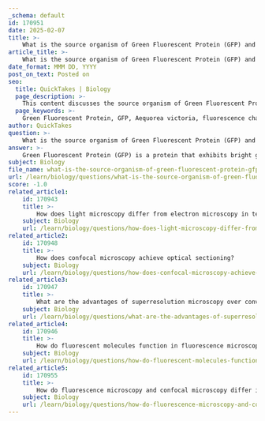 ```yaml
---
_schema: default
id: 170951
date: 2025-02-07
title: >-
    What is the source organism of Green Fluorescent Protein (GFP) and what are its fluorescence characteristics?
article_title: >-
    What is the source organism of Green Fluorescent Protein (GFP) and what are its fluorescence characteristics?
date_format: MMM DD, YYYY
post_on_text: Posted on
seo:
  title: QuickTakes | Biology
  page_description: >-
    This content discusses the source organism of Green Fluorescent Protein (GFP), specifically the jellyfish Aequorea victoria, and details its fluorescence characteristics, including its absorption and emission properties, making it a vital tool in molecular and cellular biology.
  page_keywords: >-
    Green Fluorescent Protein, GFP, Aequorea victoria, fluorescence characteristics, bright green fluorescence, ultraviolet light, blue light, absorption, emission, nanometers, molecular biology, cellular biology, gene expression, protein localization, fusion proteins, microscopy techniques, fluorescence microscopy, biological research
author: QuickTakes
question: >-
    What is the source organism of Green Fluorescent Protein (GFP) and what are its fluorescence characteristics?
answer: >-
    Green Fluorescent Protein (GFP) is a protein that exhibits bright green fluorescence when exposed to ultraviolet or blue light. It was originally discovered in the jellyfish *Aequorea victoria*. The fluorescence characteristics of GFP are notable; it absorbs light primarily in the blue to ultraviolet range and emits light in the green spectrum, typically around 509 nanometers.\n\nGFP has become a crucial tool in molecular and cellular biology, allowing researchers to visualize gene expression and protein localization in live cells. By creating fusion proteins with GFP, scientists can track the dynamics of proteins in real time, providing insights into cellular processes.\n\nThe fluorescence mechanism of GFP involves the absorption of light at a specific wavelength, followed by the emission of light at a longer wavelength, a process known as fluorescence. This property makes GFP particularly useful in various microscopy techniques, including fluorescence microscopy, where it can be used to label specific cellular components for visualization.\n\nIn summary, GFP is derived from the jellyfish *Aequorea victoria* and is characterized by its ability to fluoresce bright green when exposed to specific wavelengths of light, making it an invaluable tool in biological research.
subject: Biology
file_name: what-is-the-source-organism-of-green-fluorescent-protein-gfp-and-what-are-its-fluorescence-characteristics.md
url: /learn/biology/questions/what-is-the-source-organism-of-green-fluorescent-protein-gfp-and-what-are-its-fluorescence-characteristics
score: -1.0
related_article1:
    id: 170943
    title: >-
        How does light microscopy differ from electron microscopy in terms of resolution limits?
    subject: Biology
    url: /learn/biology/questions/how-does-light-microscopy-differ-from-electron-microscopy-in-terms-of-resolution-limits
related_article2:
    id: 170948
    title: >-
        How does confocal microscopy achieve optical sectioning?
    subject: Biology
    url: /learn/biology/questions/how-does-confocal-microscopy-achieve-optical-sectioning
related_article3:
    id: 170947
    title: >-
        What are the advantages of superresolution microscopy over conventional microscopy techniques?
    subject: Biology
    url: /learn/biology/questions/what-are-the-advantages-of-superresolution-microscopy-over-conventional-microscopy-techniques
related_article4:
    id: 170946
    title: >-
        How do fluorescent molecules function in fluorescence microscopy?
    subject: Biology
    url: /learn/biology/questions/how-do-fluorescent-molecules-function-in-fluorescence-microscopy
related_article5:
    id: 170955
    title: >-
        How do fluorescence microscopy and confocal microscopy differ in their imaging capabilities?
    subject: Biology
    url: /learn/biology/questions/how-do-fluorescence-microscopy-and-confocal-microscopy-differ-in-their-imaging-capabilities
---
```


&nbsp;